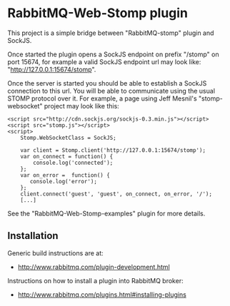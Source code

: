 RabbitMQ-Web-Stomp plugin
=========================

This project is a simple bridge between "RabbitMQ-stomp" plugin and
SockJS.

Once started the plugin opens a SockJS endpoint on prefix "/stomp" on
port 15674, for example a valid SockJS endpoint url may look like:
"http://127.0.0.1:15674/stomp".

Once the server is started you should be able to establish a SockJS
connection to this url. You will be able to communicate using the
usual STOMP protocol over it. For example, a page using Jeff Mesnil's
"stomp-websocket" project may look like this:


    <script src="http://cdn.sockjs.org/sockjs-0.3.min.js"></script>
    <script src="stomp.js"></script>
    <script>
        Stomp.WebSocketClass = SockJS;

        var client = Stomp.client('http://127.0.0.1:15674/stomp');
        var on_connect = function() {
            console.log('connected');
        };
        var on_error =  function() {
           console.log('error');
        };
        client.connect('guest', 'guest', on_connect, on_error, '/');
        [...]

See the "RabbitMQ-Web-Stomp-examples" plugin for more details.


Installation
------------

Generic build instructions are at:

 * http://www.rabbitmq.com/plugin-development.html

Instructions on how to install a plugin into RabbitMQ broker:

  * http://www.rabbitmq.com/plugins.html#installing-plugins
